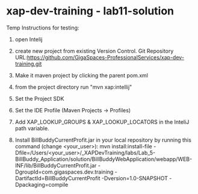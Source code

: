 # xap-dev-training - lab11-solution


Temp Instructions for testing:

1. open Intelij

2. create new project from existing Version Control. Git Repository URL:https://github.com/GigaSpaces-ProfessionalServices/xap-dev-training.git

3. Make it maven project by clicking the parent pom.xml

4. from the project directory run "mvn xap:intellij"

5. Set the Project SDK

6. Set the IDE Profile (Maven Projects -> Profiles)

7. Add XAP_LOOKUP_GROUPS & XAP_LOOKUP_LOCATORS in the InteliJ path variable.

8. Install BillBuddyCurrentProfit.jar in your local repository by running this command (change <your_user>):
mvn install:install-file -Dfile=/Users/<your_user>/_XAPDevTraining/labs/Lab_5-BillBuddy_Application/solution/BillBuddyWebApplication/webapp/WEB-INF/lib/BillBuddyCurrentProfit.jar -DgroupId=com.gigaspaces.dev.training -DartifactId=BillBuddyCurrentProfit -Dversion=1.0-SNAPSHOT -Dpackaging=compile
